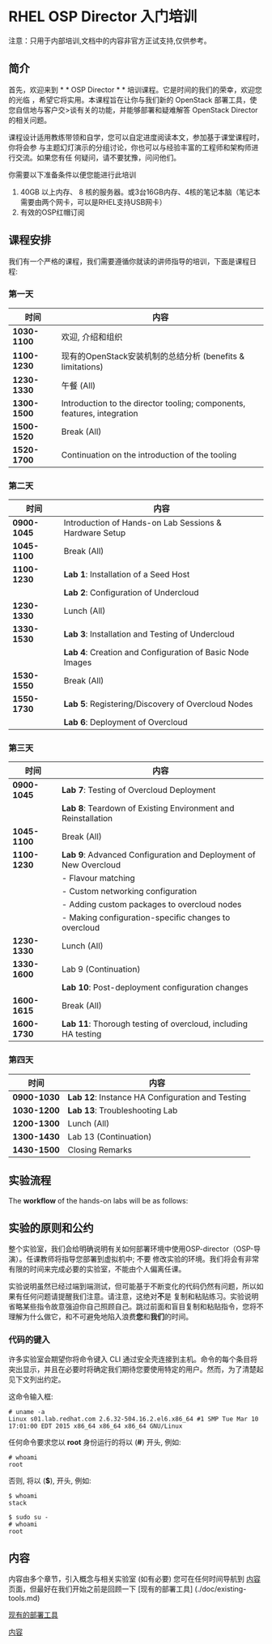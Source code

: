 RHEL OSP Director 入门培训
==================================

注意：只用于内部培训,文档中的内容非官方正试支持,仅供参考。

## 简介

首先，欢迎来到 * * OSP Director * * 培训课程。它是时间的我们的荣幸，欢迎您的光临
，希望它将实用。本课程旨在让你与我们新的 OpenStack 部署工具，使您自信地与客户交>谈有关的功能，并能够部署和疑难解答 OpenStack Director的相关问题。

课程设计适用教练带领和自学，您可以自定进度阅读本文，参加基于课堂课程时，你将会参
与主题幻灯演示的分组讨论，你也可以与经验丰富的工程师和架构师进行交流。如果您有任
何疑问，请不要犹豫，问问他们。


你需要以下准备条件以便您能进行此培训

1. 40GB 以上内存、 8 核的服务器。或3台16GB内存、4核的笔记本脑（笔记本需要由两个网卡，可以是RHEL支持USB网卡）
2. 有效的OSP红帽订阅

## 课程安排

我们有一个严格的课程，我们需要遵循你就读的讲师指导的培训，下面是课程日程:

### 第一天

时间          | 内容
------------- | -----------------
**1030-1100** | 欢迎, 介绍和组织
**1100-1230** | 现有的OpenStack安装机制的总结分析 (benefits & limitations)
**1230-1330** | 午餐 (All)
**1300-1500** | Introduction to the director tooling; components, features, integration
**1500-1520** | Break (All)
**1520-1700** | Continuation on the introduction of the tooling

### 第二天

时间          | 内容
------------- | -----------------
**0900-1045** | Introduction of Hands-on Lab Sessions & Hardware Setup
**1045-1100** | Break (All)
**1100-1230** | **Lab 1**: Installation of a Seed Host
              | **Lab 2**: Configuration of Undercloud
**1230-1330** | Lunch (All)
**1330-1530** | **Lab 3**: Installation and Testing of Undercloud
              | **Lab 4**: Creation and Configuration of Basic Node Images
**1530-1550** | Break (All)
**1550-1730** | **Lab 5**: Registering/Discovery of Overcloud Nodes
              | **Lab 6**: Deployment of Overcloud

### 第三天

时间          | 内容
------------- | -----------------
**0900-1045** | **Lab 7**: Testing of Overcloud Deployment
              | **Lab 8**: Teardown of Existing Environment and Reinstallation
**1045-1100** | Break (All)
**1100-1230** | **Lab 9**: Advanced Configuration and Deployment of New Overcloud
              | - Flavour matching
              | - Custom networking configuration
              | - Adding custom packages to overcloud nodes
              | - Making configuration-specific changes to overcloud
**1230-1330** | Lunch (All)
**1330-1600** | Lab 9 (Continuation)
              | **Lab 10**: Post-deployment configuration changes
**1600-1615** | Break (All)
**1600-1730** | **Lab 11**: Thorough testing of overcloud, including HA testing

### 第四天

时间          | 内容
------------- | -----------------
**0900-1030** | **Lab 12**: Instance HA Configuration and Testing
**1030-1200** | **Lab 13**: Troubleshooting Lab
**1200-1300** | Lunch (All)
**1300-1430** | Lab 13 (Continuation)
**1430-1500** | Closing Remarks


## 实验流程

The **workflow** of the hands-on labs will be as follows:

## 实验的原则和公约

整个实验室，我们会给明确说明有关如何部署环境中使用OSP-director（OSP-导演）。任课教师将指导您部署到虚拟机中; 不要 修改实验的环境。我们将会有非常有限的时间来完成必要的实验室，不能由个人偏离任课。

实验说明虽然已经过端到端测试，但可能基于不断变化的代码仍然有问题，所以如果有任何问题请提醒我们注意。请注意，这绝对**不**是 复制和粘贴练习。实验说明省略某些指令故意强迫你自己照顾自己。跳过前面和盲目复制和粘贴指令，您将不理解为什么做它，和不可避免地陷入浪费**您**和**我们**的时间。

### 代码的键入

许多实验室会期望你将命令键入 CLI 通过安全壳连接到主机。命令的每个条目将突出显示，并且在必要时将确定我们期待您要使用特定的用户。然而，为了清楚起见下文列出约定。

这命令输入框:

~~~
# uname -a
Linux s01.lab.redhat.com 2.6.32-504.16.2.el6.x86_64 #1 SMP Tue Mar 10 17:01:00 EDT 2015 x86_64 x86_64 x86_64 GNU/Linux
~~~

任何命令要求您以 **root** 身份运行的将以 (**#**) 开头, 例如:

~~~
# whoami
root
~~~

否则, 将以 (**$**), 开头, 例如:

~~~
$ whoami
stack

$ sudo su -
# whoami
root
~~~

## 内容

内容由多个章节，引入概念与相关实验室 (如有必要) 您可在任何时间导航到 [内容](./doc/contents.md) 页面，但最好在我们开始之前是回顾一下 [现有的部署工具] (./doc/existing-tools.md)

[现有的部署工具](./doc/existing-tools.md)

[内容](./doc/contents.md)
